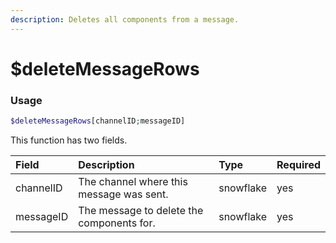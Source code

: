 ```yaml
---
description: Deletes all components from a message.
---
```

# $deleteMessageRows
### Usage
```php
$deleteMessageRows[channelID;messageID]
```
This function has two fields.

| Field | Description | Type | Required |
| :--- | :--- | :--- | :--- |
| channelID | The channel where this message was sent. | snowflake | yes |
| messageID | The message to delete the components for. | snowflake | yes |
